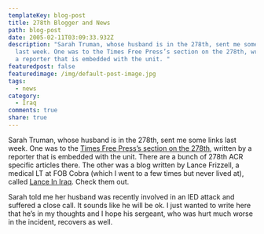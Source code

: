```yaml
---
templateKey: blog-post
title: 278th Blogger and News
path: blog-post
date: 2005-02-11T03:09:33.932Z
description: "Sarah Truman, whose husband is in the 278th, sent me some links
  last week. One was to the Times Free Press’s section on the 278th, written by
  a reporter that is embedded with the unit. "
featuredpost: false
featuredimage: /img/default-post-image.jpg
tags:
  - news
category:
  - Iraq
comments: true
share: true
---
```

<!--StartFragment-->

Sarah Truman, whose husband is in the 278th, sent me some links last week. One was to the [Times Free Press’s section on the 278th](http://www.timesfreepress.com/iwwl/index.html), written by a reporter that is embedded with the unit. There are a bunch of 278th ACR specific articles there. The other was a blog written by Lance Frizzell, a medical LT at FOB Cobra (which I went to a few times but never lived at), called [Lance In Iraq](http://www.iraq.billhobbs.com/). Check them out.

Sarah told me her husband was recently involved in an IED attack and suffered a close call. It sounds like he will be ok. I just wanted to write here that he’s in my thoughts and I hope his sergeant, who was hurt much worse in the incident, recovers as well.

<!--EndFragment-->